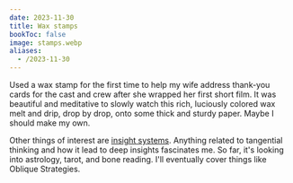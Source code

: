 ```yaml
---
date: 2023-11-30
title: Wax stamps
bookToc: false
image: stamps.webp
aliases:
  - /2023-11-30
---
```


Used a wax stamp for the first time to help my wife address thank-you cards for the cast and crew after she wrapped her first short film. It was beautiful and meditative to slowly watch this rich, luciously colored wax melt and drip, drop by drop, onto some thick and sturdy paper. Maybe I should make my own.

Other things of interest are [insight systems](/journal/insight-systems/). Anything related to tangential thinking and how it lead to deep insights fascinates me. So far, it's looking into astrology, tarot, and bone reading. I'll eventually cover things like Oblique Strategies.